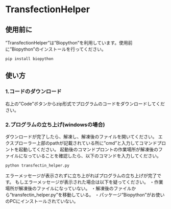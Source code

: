 # TransfectionHelper
## 使用前に
”TransfectionHelper”は”Biopython”を利用しています。使用前に”Biopython”のインストールを行ってください。
```
pip install biopython
```

## 使い方
### 1.コードのダウンロード
右上の”Code”ボタンからzip形式でプログラムのコードをダウンロードしてください。
### 2.プログラムの立ち上げ(windowsの場合)
ダウンロードが完了したら、解凍し、解凍後のファイルを開いてください。
エクスプローラー上部のpathが記載されている所に”cmd”と入力してコマンドプロントを起動してください。
起動後のコマンドプロントの作業場所が解凍後のファイルになっていることを確認したら、以下のコマンドを入力してください。
```
python transfectin_helper.py
```
エラーメッセージが表示されずに立ち上がればプログラムの立ち上げが完了です。
もしエラーメッセージが表示された場合は以下を疑ってください。
・作業場所が解凍後のファイルになっていない。
・解凍後のファイルから”transfectin_helper.py”を移動している。
・パッケージ”Biopython”がお使いのPCにインストールされていない。
